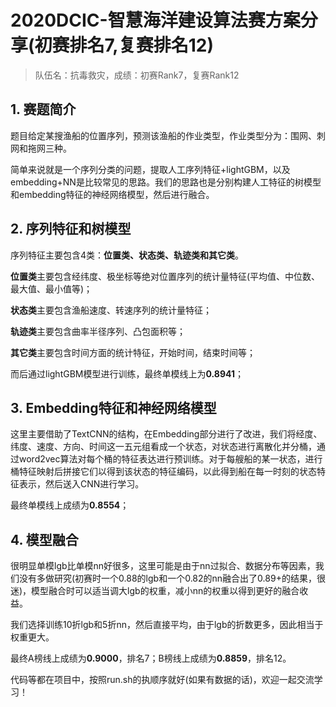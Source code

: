 # 2020DCIC-智慧海洋建设算法赛方案分享(初赛排名7,复赛排名12)

> 队伍名：抗毒救灾，成绩：初赛Rank7，复赛Rank12

## 1. 赛题简介
题目给定某搜渔船的位置序列，预测该渔船的作业类型，作业类型分为：围网、刺网和拖网三种。

简单来说就是一个序列分类的问题，提取人工序列特征+lightGBM，以及embedding+NN是比较常见的思路。我们的思路也是分别构建人工特征的树模型和embedding特征的神经网络模型，然后进行融合。

## 2. 序列特征和树模型
序列特征主要包含4类：**位置类、状态类、轨迹类和其它类**。

**位置类**主要包含经纬度、极坐标等绝对位置序列的统计量特征(平均值、中位数、最大值、最小值等)；

**状态类**主要包含渔船速度、转速序列的统计量特征；

**轨迹类**主要包含曲率半径序列、凸包面积等；

**其它类**主要包含时间方面的统计特征，开始时间，结束时间等；

而后通过lightGBM模型进行训练，最终单模线上为**0.8941**；

## 3. Embedding特征和神经网络模型
这里主要借助了TextCNN的结构，在Embedding部分进行了改进，我们将经度、纬度、速度、方向、时间这一五元组看成一个状态，对状态进行离散化并分桶，通过word2vec算法对每个桶的特征表达进行预训练。对于每艘船的某一状态，进行桶特征映射后拼接它们以得到该状态的特征编码，以此得到船在每一时刻的状态特征表示，然后送入CNN进行学习。

最终单模线上成绩为**0.8554**；

## 4. 模型融合
很明显单模lgb比单模nn好很多，这里可能是由于nn过拟合、数据分布等因素，我们没有多做研究(初赛时一个0.88的lgb和一个0.82的nn融合出了0.89+的结果，很迷)，模型融合时可以适当调大lgb的权重，减小nn的权重以得到更好的融合收益。

我们选择训练10折lgb和5折nn，然后直接平均，由于lgb的折数更多，因此相当于权重更大。

最终A榜线上成绩为**0.9000**，排名7；B榜线上成绩为**0.8859**，排名12。

代码等都在项目中，按照run.sh的执顺序就好(如果有数据的话)，欢迎一起交流学习！
